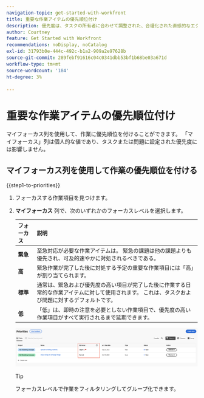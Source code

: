 ```yaml
---
navigation-topic: get-started-with-workfront
title: 重要な作業アイテムの優先順位付け
description: 優先度は、タスクの所有者に合わせて調整された、合理化された直感的なエクスペリエンスです。
author: Courtney
feature: Get Started with Workfront
recommendations: noDisplay, noCatalog
exl-id: 31793b0e-444c-492c-b1a2-909a2e97628b
source-git-commit: 289febf91616c04c0341dbb53bf1b68be03a671d
workflow-type: tm+mt
source-wordcount: '184'
ht-degree: 3%

---
```


# 重要な作業アイテムの優先順位付け

マイフォーカス列を使用して、作業に優先順位を付けることができます。 「マイフォーカス」列は個人的な値であり、タスクまたは問題に設定された優先度には影響しません。

## マイフォーカス列を使用して作業の優先順位を付ける

{{step1-to-priorities}}

1. フォーカスする作業項目を見つけます。
1. **マイフォーカス** 列で、次のいずれかのフォーカスレベルを選択します。

   | フォーカス | 説明 |
   |-----------|-------------|
   | **緊急** | 至急対応が必要な作業アイテムは。 緊急の課題は他の課題よりも優先され、可及的速やかに対処されるべきである。 |
   | **高** | 緊急作業が完了した後に対処する予定の重要な作業項目には「高」が割り当てられます。 |
   | **標準** | 通常は、緊急および優先度の高い項目が完了した後に作業する日常的な作業アイテムに対して使用されます。 これは、タスクおよび問題に対するデフォルトです。 |
   | **低** | 「低」は、即時の注意を必要としない作業項目で、優先度の高い作業項目がすべて実行されるまで延期できます。 |

   ![](assets/my-focus.png)
   <!--new screen for prod ![](assets/my-focus-new.png)-->

   >[!TIP]
   >
   >フォーカスレベルで作業をフィルタリングしてグループ化できます。

